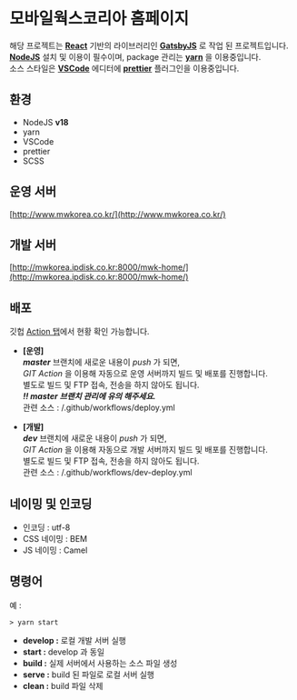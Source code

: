 # 모바일웍스코리아 홈페이지

해당 프로젝트는 **[React](https://reactjs.org/)** 기반의 라이브러리인 **[GatsbyJS](https://www.gatsbyjs.com/)** 로 작업 된 프로젝트입니다.  
**[NodeJS](https://nodejs.org/ko/)** 설치 및 이용이 필수이며, package 관리는 **[yarn](https://classic.yarnpkg.com/en/)** 을 이용중입니다.  
소스 스타일은 **[VSCode](https://code.visualstudio.com/)** 에디터에 **[prettier](https://marketplace.visualstudio.com/items?itemName=esbenp.prettier-vscode)** 플러그인을 이용중입니다.



## 환경

- NodeJS **v18**
- yarn
- VSCode
- prettier
- SCSS



## 운영 서버

[http://www.mwkorea.co.kr/](http://www.mwkorea.co.kr/)



## 개발 서버

[http://mwkorea.ipdisk.co.kr:8000/mwk-home/](http://mwkorea.ipdisk.co.kr:8000/mwk-home/)



## 배포

깃헙 [Action 탭](https://github.com/mwkorea-frontend/mwk-homepage/actions)에서 현황 확인 가능합니다.

- **[운영]**  
***master*** 브랜치에 새로운 내용이 *push* 가 되면,  
*GIT Action* 을 이용해 자동으로 운영 서버까지 빌드 및 배포를 진행합니다.  
별도로 빌드 및 FTP 접속, 전송을 하지 않아도 됩니다.  
***!! master 브랜치 관리에 유의 해주세요.***  
관련 소스 : /.github/workflows/deploy.yml

- **[개발]**  
***dev*** 브랜치에 새로운 내용이 *push* 가 되면,  
*GIT Action* 을 이용해 자동으로 개발 서버까지 빌드 및 배포를 진행합니다.  
별도로 빌드 및 FTP 접속, 전송을 하지 않아도 됩니다.  
관련 소스 : /.github/workflows/dev-deploy.yml



## 네이밍 및 인코딩

- 인코딩 : utf-8
- CSS 네이밍 : BEM
- JS 네이밍 : Camel



## 명령어

예 :

    > yarn start

- **develop :** 로컬 개발 서버 실행
- **start :** develop 과 동일
- **build :** 실제 서버에서 사용하는 소스 파일 생성
- **serve :** build 된 파일로 로컬 서버 실행
- **clean :** build 파일 삭제
